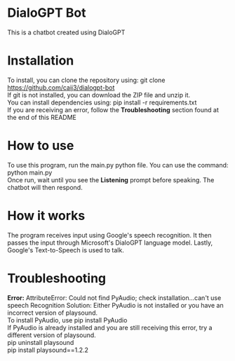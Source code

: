 # DialoGPT Bot
This is a chatbot created using DialoGPT

# Installation
To install, you can clone the repository using: git clone https://github.com/caij3/dialogpt-bot 
<br>
If git is not installed, you can download the ZIP file and unzip it.
<br>
You can install dependencies using: pip install -r requirements.txt
<br>
If you are receiving an error, follow the **Troubleshooting** section found at the end of this README

# How to use
To use this program, run the main.py python file. You can use the command: python main.py
<br>
Once run, wait until you see the **Listening** prompt before speaking. The chatbot will then respond.

# How it works
The program receives input using Google's speech recognition. It then passes the input through Microsoft's DialoGPT language model. Lastly, Google's Text-to-Speech is used to talk.

# Troubleshooting
**Error:** AttributeError: Could not find PyAudio; check installation...can't use speech Recognition
Solution: Either PyAudio is not installed or you have an incorrect version of playsound.
<br>
To install PyAudio, use pip install PyAudio
<br>
If PyAudio is already installed and you are still receiving this error, try a different version of playsound.
<br>
pip uninstall playsound
<br>
pip install playsound==1.2.2